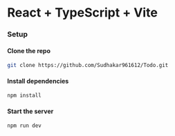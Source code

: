 # React + TypeScript + Vite

### Setup

#### Clone the repo

```bash
git clone https://github.com/Sudhakar961612/Todo.git
```

#### Install dependencies

```bash
npm install
```

#### Start the server

```bash
npm run dev
```
